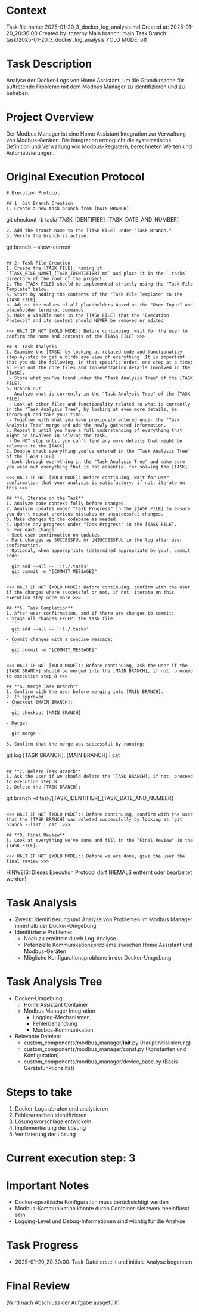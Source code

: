 # Context
Task file name: 2025-01-20_3_docker_log_analysis.md
Created at: 2025-01-20_20:30:00
Created by: tczerny
Main branch: main
Task Branch: task/2025-01-20_3_docker_log_analysis
YOLO MODE: off

# Task Description
Analyse der Docker-Logs von Home Assistant, um die Grundursache für auftretende Probleme mit dem Modbus Manager zu identifizieren und zu beheben.

# Project Overview
Der Modbus Manager ist eine Home Assistant Integration zur Verwaltung von Modbus-Geräten. Die Integration ermöglicht die systematische Definition und Verwaltung von Modbus-Registern, berechneten Werten und Automatisierungen.

# Original Execution Protocol
```
# Execution Protocol:

## 1. Git Branch Creation
1. Create a new task branch from [MAIN BRANCH]:
   ```
   git checkout -b task/[TASK_IDENTIFIER]_[TASK_DATE_AND_NUMBER]
   ```
2. Add the branch name to the [TASK FILE] under "Task Branch."
3. Verify the branch is active:
   ```
   git branch --show-current
   ```

## 2. Task File Creation
1. Create the [TASK FILE], naming it `[TASK_FILE_NAME]_[TASK_IDENTIFIER].md` and place it in the `.tasks` directory at the root of the project.
2. The [TASK FILE] should be implemented strictly using the "Task File Template" below.
   a. Start by adding the contents of the "Task File Template" to the [TASK FILE].
   b. Adjust the values of all placeholders based on the "User Input" and placeholder terminal commands.
3. Make a visible note in the [TASK FILE] that the "Execution Protocol" and its content should NEVER be removed or edited

<<< HALT IF NOT [YOLO MODE]: Before continuing, wait for the user to confirm the name and contents of the [TASK FILE] >>>

## 3. Task Analysis
1. Examine the [TASK] by looking at related code and functionality step-by-step to get a birds eye view of everything. It is important that you do the following, in that specific order, one step at a time:
  a. Find out the core files and implementation details involved in the [TASK].
    - Store what you've found under the "Task Analysis Tree" of the [TASK FILE].
  b. Branch out
    - Analyze what is currently in the "Task Analysis Tree" of the [TASK FILE].
    - Look at other files and functionality related to what is currently in the "Task Analysis Tree", by looking at even more details, be throrough and take your time.
    - Togehter with what you have previously entered under the "Task Analysis Tree" merge and add the newly gathered information.
  c. Repeat b until you have a full understanding of everything that might be involved in solving the task.
    - Do NOT stop until you can't find any more details that might be relevant to the [TASK].
2. Double check everything you've entered in the "Task Analysis Tree" of the [TASK FILE]
  - Look through everything in the "Task Analysis Tree" and make sure you weed out everything that is not essential for solving the [TASK].

<<< HALT IF NOT [YOLO MODE]: Before continuing, wait for user confirmation that your analysis is satisfactory, if not, iterate on this >>>

## **4. Iterate on the Task**
1. Analyze code context fully before changes.
2. Analyze updates under "Task Progress" in the [TASK FILE] to ensure you don't repeat previous mistakes or unsuccessful changes.
3. Make changes to the codebase as needed.
4. Update any progress under "Task Progress" in the [TASK FILE].
5. For each change:
   - Seek user confirmation on updates.
   - Mark changes as SUCCESSFUL or UNSUCCESSFUL in the log after user confirmation.
   - Optional, when apporopriate (determined appropriate by you), commit code:
     ```
     git add --all -- ':!./.tasks'
     git commit -m "[COMMIT_MESSAGE]"
     ```

<<< HALT IF NOT [YOLO MODE]: Before continuing, confirm with the user if the changes where successful or not, if not, iterate on this execution step once more >>>

## **5. Task Completion**
1. After user confirmation, and if there are changes to commit:
   - Stage all changes EXCEPT the task file:
     ```
     git add --all -- ':!./.tasks'
     ```
   - Commit changes with a concise message:
     ```
     git commit -m "[COMMIT_MESSAGE]"
     ```

<<< HALT IF NOT [YOLO MODE]:: Before continuing, ask the user if the [TASK BRANCH] should be merged into the [MAIN BRANCH], if not, proceed to execution step 8 >>>

## **6. Merge Task Branch**
1. Confirm with the user before merging into [MAIN BRANCH].
2. If approved:
   - Checkout [MAIN BRANCH]:
     ```
     git checkout [MAIN BRANCH]
     ```
   - Merge:
     ```
     git merge -
     ```
3. Confirm that the merge was successful by running:
   ```
   git log [TASK BRANCH]..[MAIN BRANCH] | cat
   ```

## **7. Delete Task Branch**
1. Ask the user if we should delete the [TASK BRANCH], if not, proceed to execution step 8
2. Delete the [TASK BRANCH]:
   ```
   git branch -d task/[TASK_IDENTIFIER]_[TASK_DATE_AND_NUMBER]
   ```

<<< HALT IF NOT [YOLO MODE]:: Before continuing, confirm with the user that the [TASK BRANCH] was deleted successfully by looking at `git branch --list | cat` >>>

## **8. Final Review**
1. Look at everything we've done and fill in the "Final Review" in the [TASK FILE].

<<< HALT IF NOT [YOLO MODE]:: Before we are done, give the user the final review >>>
```

HINWEIS: Dieses Execution Protocol darf NIEMALS entfernt oder bearbeitet werden!

# Task Analysis
- Zweck: Identifizierung und Analyse von Problemen im Modbus Manager innerhalb der Docker-Umgebung
- Identifizierte Probleme:
  - Noch zu ermitteln durch Log-Analyse
  - Potenzielle Kommunikationsprobleme zwischen Home Assistant und Modbus-Geräten
  - Mögliche Konfigurationsprobleme in der Docker-Umgebung

# Task Analysis Tree
- Docker-Umgebung
  - Home Assistant Container
  - Modbus Manager Integration
    - Logging-Mechanismen
    - Fehlerbehandlung
    - Modbus-Kommunikation
- Relevante Dateien:
  - custom_components/modbus_manager/__init__.py (Hauptinitialisierung)
  - custom_components/modbus_manager/const.py (Konstanten und Konfiguration)
  - custom_components/modbus_manager/device_base.py (Basis-Gerätefunktionalität)

# Steps to take
1. Docker-Logs abrufen und analysieren
2. Fehlerursachen identifizieren
3. Lösungsvorschläge entwickeln
4. Implementierung der Lösung
5. Verifizierung der Lösung

# Current execution step: 3

# Important Notes
- Docker-spezifische Konfiguration muss berücksichtigt werden
- Modbus-Kommunikation könnte durch Container-Netzwerk beeinflusst sein
- Logging-Level und Debug-Informationen sind wichtig für die Analyse

# Task Progress
- 2025-01-20_20:30:00: Task-Datei erstellt und initiale Analyse begonnen

# Final Review
[Wird nach Abschluss der Aufgabe ausgefüllt] 